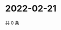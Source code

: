 # 2022-02-21

共 0 条

<!-- BEGIN WEIBO -->
<!-- 最后更新时间 Mon Feb 21 2022 00:19:53 GMT+0800 (China Standard Time) -->

<!-- END WEIBO -->
